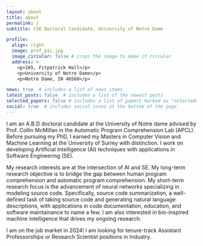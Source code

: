 ```yaml
---
layout: about
title: about
permalink: /
subtitle: CSE Doctoral Candidate, University of Notre Dame

profile:
  align: right
  image: prof_pic.jpg
  image_circular: false # crops the image to make it circular
  address: >
    <p>165, Fitpatrick Hall</p>
    <p>University of Notre Dame</p>
    <p>Notre Dame, IN 46560</p>

news: true  # includes a list of news items
latest_posts: false  # includes a list of the newest posts
selected_papers: false # includes a list of papers marked as "selected={true}"
social: true  # includes social icons at the bottom of the page
---
```


I am an A.B.D doctoral candidate at the University of Notre dame advised by Prof. Collin McMillan in the Automatic Program Comprehension Lab (APCL).  Before pursuing my PhD, I earned my Masters in Computer Vision and Machine Learning at the University of Surrey with distinction. I work on developing Artificial Intelligence (AI) techniques with applications in Software Engineering (SE). 


My research interests are at the intersection of AI and SE. My long-term research objective is to bridge the gap between human program comprehension and automatic program comprehension. My short-term research focus is the advancement of neural networks specializing in modeling source code. Specifically, source code summarization, a well-defined task of taking source code and generating natural language descriptions, with applications in code documentation, education, and software maintainance to name a few. I am also interested in bio-inspired machine intelligence that drives my ongoing research.

I am on the job market in 2024! I am looking for tenure-track Assistant Professorships or Research Scientist positions in Industry. 
